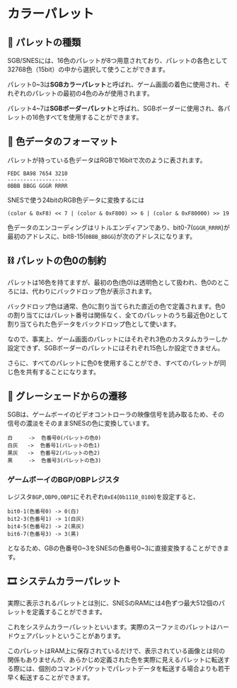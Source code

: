 # カラーパレット

## 🎨 パレットの種類

SGB/SNESには、16色のパレットが8つ用意されており、パレットの各色として32768色（15bit）の中から選択して使うことができます。

パレット0~3は**SGBカラーパレット**と呼ばれ、ゲーム画面の着色に使用され、それぞれのパレットの最初の4色のみが使用されます。

パレット4~7は**SGBボーダーパレット**と呼ばれ、SGBボーダーに使用され、各パレットの16色すべてを使用することができます。

## 🌈 色データのフォーマット

パレットが持っている色データはRGBで16bitで次のように表されます。

```
FEDC BA98 7654 3210
-------------------
0BBB BBGG GGGR RRRR
```

SNESで使う24bitのRGB色データに変換するには

```
(color & 0xF8) << 7 | (color & 0xF800) >> 6 | (color & 0xF80000) >> 19
```

色データのエンコーディングはリトルエンディアンであり、bit0-7(`GGGR_RRRR`)が最初のアドレスに、bit8-15(`0BBB_BBGG`)が次のアドレスになります。

## ⛓ パレットの色0の制約

パレットは16色を持てますが、最初の色(色0)は透明色として扱われ、色0のところには、代わりにバックドロップ色が表示されます。

バックドロップ色は通常、色0に割り当てられた直近の色で定義されます。色0の割り当てにはパレット番号は関係なく、全てのパレットのうち最近色0として割り当てられた色データをバックドロップ色として使います。

なので、事実上、ゲーム画面のパレットにはそれぞれ3色のカスタムカラーしか設定できず、SGBボーダーのパレットにはそれぞれ15色しか設定できません。

さらに、すべてのパレットに色0を使用することができ、すべてのパレットが同じ色を共有することになります。

## 🔲 グレーシェードからの遷移

SGBは、ゲームボーイのビデオコントローラの映像信号を読み取るため、その信号の濃淡をそのままSNESの色に変換しています。

```
白     ->  色番号0(パレットの色0)
白灰   ->  色番号1(パレットの色1)
黒灰   ->  色番号2(パレットの色2)
黒     ->  色番号3(パレットの色3)
```

### ゲームボーイのBGP/OBPレジスタ

レジスタ`BGP,OBP0,OBP1`にそれぞれ`0xE4`(`0b1110_0100`)を設定すると、

```
bit0-1(色番号0) -> 0(白)
bit2-3(色番号1) -> 1(白灰)
bit4-5(色番号2) -> 2(黒灰)
bit6-7(色番号3) -> 3(黒)
```

となるため、GBの色番号0~3をSNESの色番号0~3に直接変換することができます。

## 🎞 システムカラーパレット

実際に表示されるパレットとは別に、SNESのRAMには4色ずつ最大512個のパレットを定義することができます。

これをシステムカラーパレットといいます。実際のスーファミのパレットはハードウェアパレットということがあります。

このパレットはRAM上に保存されているだけで、表示されている画像とは何の関係もありませんが、あらかじめ定義された色を実際に見えるパレットに転送する際には、個別のコマンドパケットでパレットデータを転送する場合よりも若干早く転送することができます。
